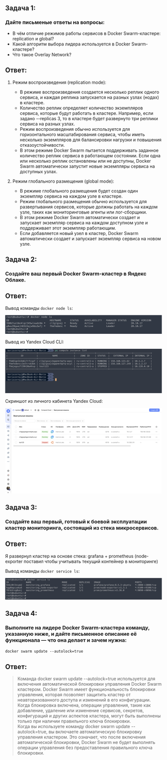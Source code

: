## Задача 1:
### Дайте письменые ответы на вопросы:

* В чём отличие режимов работы сервисов в Docker Swarm-кластере: replication и global?
* Какой алгоритм выбора лидера используется в Docker Swarm-кластере?
* Что такое Overlay Network?

## Ответ:

1. Режим воспроизведения (replication mode):
   - В режиме воспроизведения создается несколько реплик одного сервиса, и каждая реплика запускается на разных узлах (нодах) в кластере.
   - Количество реплик определяет количество экземпляров сервиса, которые будут работать в кластере. Например, если задано --replicas 3, то в кластере будет развернуто три реплики сервиса на разных узлах.
   - Режим воспроизведения обычно используется для горизонтального масштабирования сервиса, чтобы иметь несколько экземпляров для балансировки нагрузки и повышения отказоустойчивости.
   - В этом режиме Docker Swarm пытается поддерживать заданное количество реплик сервиса в работающем состоянии. Если одна или несколько реплик остановлены или не доступны, Docker Swarm автоматически запустит новые экземпляры сервиса на доступных узлах.

2. Режим глобального размещения (global mode):
   - В режиме глобального размещения будет создан один экземпляр сервиса на каждом узле в кластере.
   - Режим глобального размещения обычно используется для развертывания сервисов, которые должны работать на каждом узле, таких как мониторинговые агенты или лог-сборщики.
   - В этом режиме Docker Swarm автоматически создает и запускает экземпляр сервиса на каждом доступном узле и поддерживает этот экземпляр работающим.
   - Если добавляется новый узел в кластер, Docker Swarm автоматически создает и запускает экземпляр сервиса на новом узле.

## Задача 2:
### Создайте ваш первый Docker Swarm-кластер в Яндекс Облаке.

## Ответ:

Вывод команды `docker node ls`:

![docker_node_ls](docker_node_ls.png)

Вывод из Yandex Cloud CLI:

![yc_compute_instance_list](yc_compute_instance_list.png)

Скриншот из личного кабинета Yandex Cloud:

![yc_compute_instance_list](yc_containers.png)


## Задача 3:
### Создайте ваш первый, готовый к боевой эксплуатации кластер мониторинга, состоящий из стека микросервисов.

## Ответ:

Я развернул кластер на основе стека: grafana + prometheus (node-exporter поставил чтобы учитывать текущий контейнер в мониторинге)

Вывод команды `docker service ls`:

![docker_service_ls](docker_service_ls.png)

## Задача 4:
### Выполните на лидере Docker Swarm-кластера команду, указанную ниже, и дайте письменное описание её функционала — что она делает и зачем нужна:
`docker swarm update --autolock=true`

## Ответ:

> Команда docker swarm update --autolock=true используется для включения автоматической блокировки управления Docker Swarm кластером.
> Docker Swarm имеет функциональность блокировки управления, которая позволяет защитить кластер от неавторизованного доступа и изменений в его конфигурации. Когда блокировка включена, операции управления, такие как добавление, удаление или изменение сервисов, секретов, конфигураций и других аспектов кластера, могут быть выполнены только при наличии правильного ключа блокировки.  
> Когда вы используете команду docker swarm update --autolock=true, вы включаете автоматическую блокировку управления кластером. Это означает, что после включения автоматической блокировки, Docker Swarm не будет выполнять операции управления без предоставления правильного ключа блокировки.
